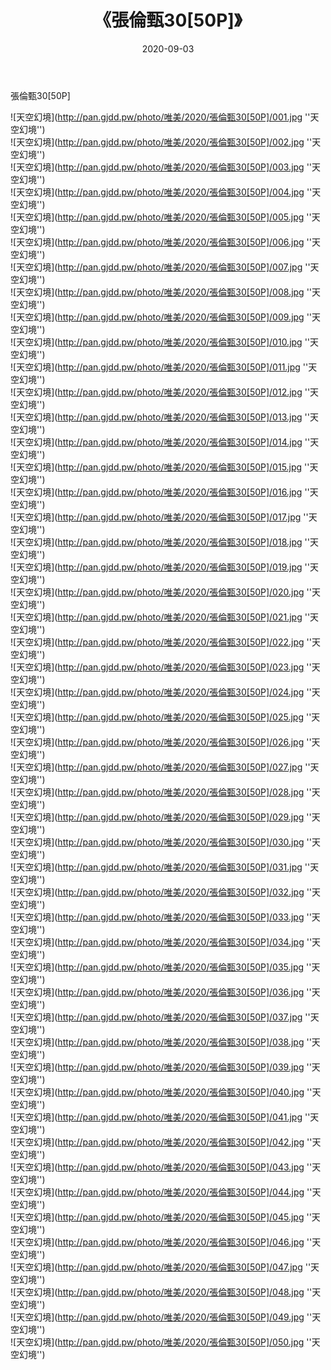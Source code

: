 ﻿---
layout: post
title:  《張倫甄30[50P]》
date:   2020-09-03
img: http://pan.gjdd.pw/photo/唯美/2020/張倫甄30[50P]/000.jpg
categories: [美女, 清纯, 唯美]
---

張倫甄30[50P]



![天空幻境](http://pan.gjdd.pw/photo/唯美/2020/張倫甄30[50P]/001.jpg ''天空幻境'') <br>
![天空幻境](http://pan.gjdd.pw/photo/唯美/2020/張倫甄30[50P]/002.jpg ''天空幻境'') <br>
![天空幻境](http://pan.gjdd.pw/photo/唯美/2020/張倫甄30[50P]/003.jpg ''天空幻境'') <br>
![天空幻境](http://pan.gjdd.pw/photo/唯美/2020/張倫甄30[50P]/004.jpg ''天空幻境'') <br>
![天空幻境](http://pan.gjdd.pw/photo/唯美/2020/張倫甄30[50P]/005.jpg ''天空幻境'') <br>
![天空幻境](http://pan.gjdd.pw/photo/唯美/2020/張倫甄30[50P]/006.jpg ''天空幻境'') <br>
![天空幻境](http://pan.gjdd.pw/photo/唯美/2020/張倫甄30[50P]/007.jpg ''天空幻境'') <br>
![天空幻境](http://pan.gjdd.pw/photo/唯美/2020/張倫甄30[50P]/008.jpg ''天空幻境'') <br>
![天空幻境](http://pan.gjdd.pw/photo/唯美/2020/張倫甄30[50P]/009.jpg ''天空幻境'') <br>
![天空幻境](http://pan.gjdd.pw/photo/唯美/2020/張倫甄30[50P]/010.jpg ''天空幻境'') <br>
![天空幻境](http://pan.gjdd.pw/photo/唯美/2020/張倫甄30[50P]/011.jpg ''天空幻境'') <br>
![天空幻境](http://pan.gjdd.pw/photo/唯美/2020/張倫甄30[50P]/012.jpg ''天空幻境'') <br>
![天空幻境](http://pan.gjdd.pw/photo/唯美/2020/張倫甄30[50P]/013.jpg ''天空幻境'') <br>
![天空幻境](http://pan.gjdd.pw/photo/唯美/2020/張倫甄30[50P]/014.jpg ''天空幻境'') <br>
![天空幻境](http://pan.gjdd.pw/photo/唯美/2020/張倫甄30[50P]/015.jpg ''天空幻境'') <br>
![天空幻境](http://pan.gjdd.pw/photo/唯美/2020/張倫甄30[50P]/016.jpg ''天空幻境'') <br>
![天空幻境](http://pan.gjdd.pw/photo/唯美/2020/張倫甄30[50P]/017.jpg ''天空幻境'') <br>
![天空幻境](http://pan.gjdd.pw/photo/唯美/2020/張倫甄30[50P]/018.jpg ''天空幻境'') <br>
![天空幻境](http://pan.gjdd.pw/photo/唯美/2020/張倫甄30[50P]/019.jpg ''天空幻境'') <br>
![天空幻境](http://pan.gjdd.pw/photo/唯美/2020/張倫甄30[50P]/020.jpg ''天空幻境'') <br>
![天空幻境](http://pan.gjdd.pw/photo/唯美/2020/張倫甄30[50P]/021.jpg ''天空幻境'') <br>
![天空幻境](http://pan.gjdd.pw/photo/唯美/2020/張倫甄30[50P]/022.jpg ''天空幻境'') <br>
![天空幻境](http://pan.gjdd.pw/photo/唯美/2020/張倫甄30[50P]/023.jpg ''天空幻境'') <br>
![天空幻境](http://pan.gjdd.pw/photo/唯美/2020/張倫甄30[50P]/024.jpg ''天空幻境'') <br>
![天空幻境](http://pan.gjdd.pw/photo/唯美/2020/張倫甄30[50P]/025.jpg ''天空幻境'') <br>
![天空幻境](http://pan.gjdd.pw/photo/唯美/2020/張倫甄30[50P]/026.jpg ''天空幻境'') <br>
![天空幻境](http://pan.gjdd.pw/photo/唯美/2020/張倫甄30[50P]/027.jpg ''天空幻境'') <br>
![天空幻境](http://pan.gjdd.pw/photo/唯美/2020/張倫甄30[50P]/028.jpg ''天空幻境'') <br>
![天空幻境](http://pan.gjdd.pw/photo/唯美/2020/張倫甄30[50P]/029.jpg ''天空幻境'') <br>
![天空幻境](http://pan.gjdd.pw/photo/唯美/2020/張倫甄30[50P]/030.jpg ''天空幻境'') <br>
![天空幻境](http://pan.gjdd.pw/photo/唯美/2020/張倫甄30[50P]/031.jpg ''天空幻境'') <br>
![天空幻境](http://pan.gjdd.pw/photo/唯美/2020/張倫甄30[50P]/032.jpg ''天空幻境'') <br>
![天空幻境](http://pan.gjdd.pw/photo/唯美/2020/張倫甄30[50P]/033.jpg ''天空幻境'') <br>
![天空幻境](http://pan.gjdd.pw/photo/唯美/2020/張倫甄30[50P]/034.jpg ''天空幻境'') <br>
![天空幻境](http://pan.gjdd.pw/photo/唯美/2020/張倫甄30[50P]/035.jpg ''天空幻境'') <br>
![天空幻境](http://pan.gjdd.pw/photo/唯美/2020/張倫甄30[50P]/036.jpg ''天空幻境'') <br>
![天空幻境](http://pan.gjdd.pw/photo/唯美/2020/張倫甄30[50P]/037.jpg ''天空幻境'') <br>
![天空幻境](http://pan.gjdd.pw/photo/唯美/2020/張倫甄30[50P]/038.jpg ''天空幻境'') <br>
![天空幻境](http://pan.gjdd.pw/photo/唯美/2020/張倫甄30[50P]/039.jpg ''天空幻境'') <br>
![天空幻境](http://pan.gjdd.pw/photo/唯美/2020/張倫甄30[50P]/040.jpg ''天空幻境'') <br>
![天空幻境](http://pan.gjdd.pw/photo/唯美/2020/張倫甄30[50P]/041.jpg ''天空幻境'') <br>
![天空幻境](http://pan.gjdd.pw/photo/唯美/2020/張倫甄30[50P]/042.jpg ''天空幻境'') <br>
![天空幻境](http://pan.gjdd.pw/photo/唯美/2020/張倫甄30[50P]/043.jpg ''天空幻境'') <br>
![天空幻境](http://pan.gjdd.pw/photo/唯美/2020/張倫甄30[50P]/044.jpg ''天空幻境'') <br>
![天空幻境](http://pan.gjdd.pw/photo/唯美/2020/張倫甄30[50P]/045.jpg ''天空幻境'') <br>
![天空幻境](http://pan.gjdd.pw/photo/唯美/2020/張倫甄30[50P]/046.jpg ''天空幻境'') <br>
![天空幻境](http://pan.gjdd.pw/photo/唯美/2020/張倫甄30[50P]/047.jpg ''天空幻境'') <br>
![天空幻境](http://pan.gjdd.pw/photo/唯美/2020/張倫甄30[50P]/048.jpg ''天空幻境'') <br>
![天空幻境](http://pan.gjdd.pw/photo/唯美/2020/張倫甄30[50P]/049.jpg ''天空幻境'') <br>
![天空幻境](http://pan.gjdd.pw/photo/唯美/2020/張倫甄30[50P]/050.jpg ''天空幻境'') <br>